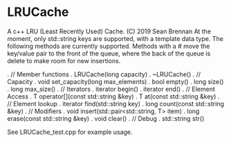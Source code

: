 # LRUCache
A c++ LRU (Least Recently Used) Cache.  (C) 2019 Sean Brennan
At the moment, only std::string keys are supported, with a template data type.
The following methods are currently supported.  Methods with a # move the key/value pair
to the front of the queue, where the back of the queue is delete to make room for new
insertions.

.  // Member functions
.  LRUCache(long capacity)
.  ~LRUCache()
.  // Capacity
.  void set_capacity(long max_elements)
.  bool empty()
.  long size()
.  long max_size()
.  // Iterators
.  iterator begin()
.  iterator end()
.  // Element Access
.  T operator[](const std::string &key)
.  T at(const std::string &key)
.  // Element lookup
.  iterator find(std::string key)
.  long count(const std::string &key)
.  // Modifiers
.  void insert(std::pair<std::string, T> item)
.  long erase(const std::string &key)
.  void clear()
.  // Debug
.  std::string str()

See LRUCache_test.cpp for example usage.  
